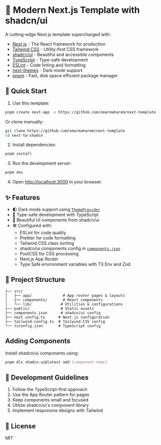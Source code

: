 # 🚀 Modern Next.js Template with shadcn/ui

A cutting-edge Next.js template supercharged with:

- [Next.js](https://nextjs.org/) - The React framework for production
- [Tailwind CSS](https://tailwindcss.com/) - Utility-first CSS framework
- [shadcn/ui](https://ui.shadcn.com/) - Beautiful and accessible components
- [TypeScript](https://www.typescriptlang.org/) - Type-safe development
- [ESLint](https://eslint.org/) - Code linting and formatting
- [next-themes](https://github.com/pacocoursey/next-themes) - Dark mode support
- [pnpm](https://pnpm.io/) - Fast, disk space efficient package manager

## 🎯 Quick Start

1. Use this template:

```sh
pnpm create next-app -e https://github.com/omarmaharem/next-template
```

Or clone manually:

```sh
git clone https://github.com/omarmaharem/next-template
cd next-tw-shadcn
```

2. Install dependencies:

```sh
pnpm install
```

3. Run the development server:

```sh
pnpm dev
```

4. Open [http://localhost:3000](http://localhost:3000) in your browser.

## ✨ Features

- 🌓 Dark mode support using [`ThemeProvider`](src/components/theme-provider.tsx)
- 📝 Type-safe development with TypeScript
- 🎨 Beautiful UI components from shadcn/ui
- 🛠 Configured with:
  - ESLint for code quality
  - Prettier for code formatting
  - Tailwind CSS class sorting
  - shadcn/ui components config in [`components.json`](components.json)
  - PostCSS for CSS processing
  - Next.js App Router
  - Type Safe environment variables with T3 Env and Zod

## 📁 Project Structure

```
├── src/
│   ├── app/              # App router pages & layouts
│   ├── components/       # React components
│   └── lib/             # Utilities & configurations
├── public/              # Static assets
├── components.json      # shadcn/ui config
├── next.config.ts      # Next.js configuration
├── tailwind.config.ts  # Tailwind CSS config
└── tsconfig.json       # TypeScript config
```

## Adding Components

Install shadcn/ui components using:

```sh
pnpm dlx shadcn-ui@latest add [component-name]
```

## 📖 Development Guidelines

1. Follow the TypeScript-first approach
2. Use the App Router pattern for pages
3. Keep components small and focused
4. Utilize shadcn/ui's component library
5. Implement responsive designs with Tailwind

## 📝 License

MIT
